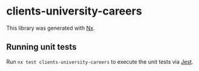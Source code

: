 # clients-university-careers

This library was generated with [Nx](https://nx.dev).

## Running unit tests

Run `nx test clients-university-careers` to execute the unit tests via [Jest](https://jestjs.io).

